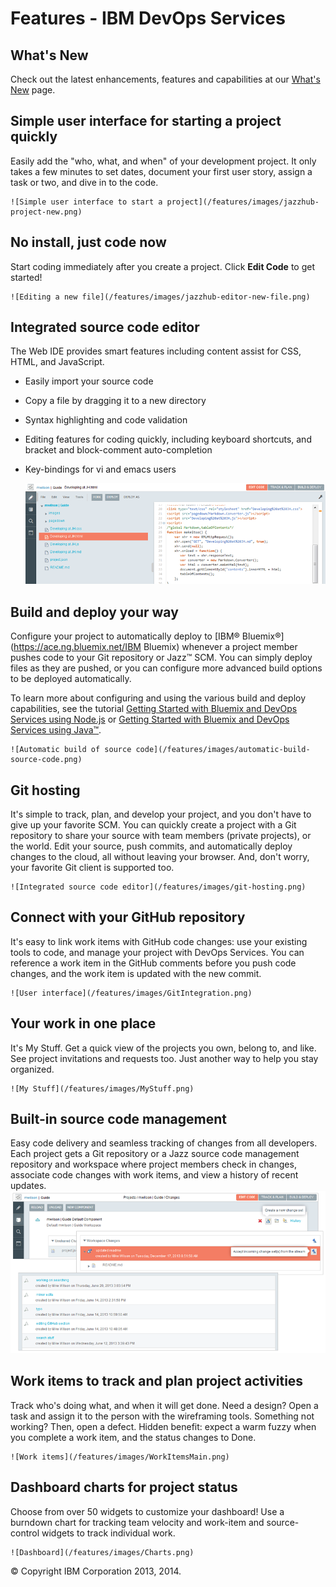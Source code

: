 # Features - IBM DevOps Services

## What's New
Check out the latest enhancements, features and capabilities at our [What's New](/whatsnew) page.							

## Simple user interface for starting a project quickly

Easily add the "who, what, and when" of your development project. 
It only takes a few minutes to set dates, document your first user
story, assign a task or two, and dive in to the code.	
 
	![Simple user interface to start a project](/features/images/jazzhub-project-new.png)																				

## No install, just code now

Start coding immediately after you create a project. 
Click **Edit Code** to get started!

	![Editing a new file](/features/images/jazzhub-editor-new-file.png)															

## Integrated source code editor

The Web IDE provides smart features including content assist for CSS, HTML, and JavaScript.

* Easily import your source code
* Copy a file by dragging it to a new directory
* Syntax highlighting and code validation
* Editing features for coding quickly, including keyboard shortcuts, and bracket and block-comment auto-completion
* Key-bindings for vi and emacs users

	![Integrated source code editor](/features/images/jazzhub-editor.png)											

## Build and deploy your way

Configure your project to automatically deploy to [IBM&reg; Bluemix&reg;](https://ace.ng.bluemix.net/IBM Bluemix) 
whenever a project member pushes code to your Git repository or
Jazz&trade; SCM. You can simply deploy files as they are pushed, or you
can configure more advanced build options to be deployed automatically.

To learn more about configuring and using the various build and deploy capabilities,
see the tutorial [Getting Started with Bluemix and DevOps Services using Node.js](/tutorials/jazzeditor)
or [Getting Started with Bluemix and DevOps Services using Java&trade;](/tutorials/jazzeditorjava).

	![Automatic build of source code](/features/images/automatic-build-source-code.png)
									
							
## Git hosting

It's simple to track, plan, and develop your project, and you don't have to 
give up your favorite SCM.  You can quickly create a project with a 
Git repository to share your source with team members (private 
projects), or the world.  Edit your source, push commits, and 
automatically deploy changes to	the cloud, all without leaving your
browser. And, don't worry, your favorite Git client is supported too.
 
	![Integrated source code editor](/features/images/git-hosting.png)		
 
## Connect with your GitHub repository
			
It's easy to link work items with GitHub code changes: use your existing 
tools to code, and manage your project with DevOps Services.  You 
can reference a work item in the GitHub comments before you push 
code changes, and the work item is updated with the new commit.

	![User interface](/features/images/GitIntegration.png)		

## Your work in one place

It's My Stuff. Get a quick view of the projects you own, belong	to, and
 like. See project invitations and requests too. Just another way 
to help you stay organized.

	![My Stuff](/features/images/MyStuff.png)																		 

## Built-in source code management						

Easy code delivery and seamless tracking of changes from all developers. 
Each project gets a Git repository or a Jazz source code management
 repository and workspace where project members check in changes, 
associate code changes with work items, and view a history of recent 
updates.
	![Build-in source code](/features/images/SCMUIs.png)																				

## Work items to track and plan project activities						

Track who's doing what, and when it will get done. Need a design? Open a task
 and assign it to the person with the wireframing tools. Something 
not working? Then, open a defect.  Hidden benefit: expect a warm 
fuzzy when you complete a work item, and the status changes to Done.

	![Work items](/features/images/WorkItemsMain.png)		
																			
## Dashboard charts for project status										

Choose from over 50 widgets to customize your dashboard! Use a burndown chart 
for tracking team velocity and work-item and source-control widgets
 to track individual work.
 
	![Dashboard](/features/images/Charts.png)

&copy; Copyright IBM Corporation 2013, 2014.
